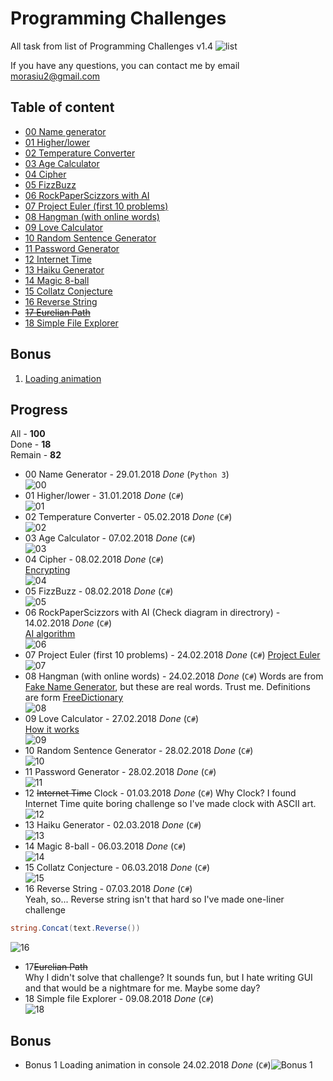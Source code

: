 # Programming Challenges

All task from list of Programming Challenges v1.4
![list](docs/list.png)

If you have any questions, you can contact me by email morasiu2@gmail.com

## Table of content

* [00 Name generator](#00)
* [01 Higher/lower](#01)
* [02 Temperature Converter](#02)
* [03 Age Calculator](#03)
* [04 Cipher](#04)
* [05 FizzBuzz](#05)
* [06 RockPaperScizzors with AI](#06)
* [07 Project Euler (first 10 problems)](#07)
* [08 Hangman (with online words)](#08)
* [09 Love Calculator](#09)
* [10 Random Sentence Generator](#10)
* [11 Password Generator](#11)
* [12 Internet Time](#12)
* [13 Haiku Generator](#13)
* [14 Magic 8-ball](#14)
* [15 Collatz Conjecture](#15)
* [16 Reverse String](#16)
* [~~17 Eurelian Path~~](#17)
* [18 Simple File Explorer](#18)

## Bonus

1. [Loading animation](#bonus1)

## Progress

All - **100** <br>
Done - **18** <br>
Remain - **82** <br>

* <a name="00">00</a> Name Generator - 29.01.2018 *Done* (`Python 3`) <br>
![00](docs/images/00.png)
* <a name="01">01</a> Higher/lower - 31.01.2018 *Done* (`C#`) <br>
![01](docs/images/01.png)
* <a name="02">02</a> Temperature Converter - 05.02.2018 *Done* (`C#`) <br>
![02](docs/images/02.png)
* <a name="03">03</a> Age Calculator - 07.02.2018 *Done* (`C#`) <br>
![03](docs/images/03.png)
* <a name="04">04</a> Cipher - 08.02.2018 *Done* (`C#`) <br>
[Encrypting](docs/Cipher.md)<br>
![04](docs/images/04.png)
* <a name="05">05</a> FizzBuzz - 08.02.2018 *Done* (`C#`) <br>
![05](docs/images/05.png)
* <a name="06">06</a> RockPaperScizzors with AI (Check diagram in directrory) - 14.02.2018 *Done* (`C#`) <br>
[AI algorithm](docs/RPC_AI_Alorithm.png)<br>
![06](docs/images/06.png)
* <a name="07">07</a> Project Euler (first 10 problems) - 24.02.2018 *Done* (`C#`)
[Project Euler](https://projecteuler.net/archives) <br>
![07](docs/images/07.png)
* <a name="08">08</a> Hangman (with online words) - 24.02.2018 *Done* (`C#`)
Words are from [Fake Name Generator](https://fakena.me/random-english-words/one/), but these are real words. Trust me.
Definitions are form [FreeDictionary](https://www.thefreedictionary.com/) </br>
![08](docs/images/08.png)
* <a name="09">09</a> Love Calculator - 27.02.2018 *Done* (`C#`)<br>
[How it works](docs/LoveCalculator.md)<br>
![09](docs/images/09.png)
* <a name="10">10</a> Random Sentence Generator - 28.02.2018 *Done* (`C#`) <br>
![10](docs/images/10.png)
* <a name="11">11</a> Password Generator - 28.02.2018 *Done* (`C#`) <br>
![11](docs/images/11.png)
* <a name="12">12</a> ~~Internet Time~~ Clock - 01.03.2018 *Done* (`C#`)
Why Clock? I found Internet Time quite boring challenge so I've made clock with ASCII art. <br>
![12](docs/images/12.png)
* <a name="13">13</a> Haiku Generator - 02.03.2018 *Done* (`C#`) <br>
![13](docs/images/13.png)
* <a name="14">14</a> Magic 8-ball - 06.03.2018 *Done* (`C#`) <br>
![14](docs/images/14.png)
* <a name="15">15</a> Collatz Conjecture - 06.03.2018 *Done* (`C#`) <br>
![15](docs/images/15.png)
* <a name="16">16</a> Reverse String - 07.03.2018 *Done* (`C#`) <br>
Yeah, so... Reverse string isn't that hard so I've made one-liner challenge
```csharp
string.Concat(text.Reverse())
```
![16](docs/images/16.png)
* <a name="17">17</a>~~Eurelian Path~~<br>
Why I didn't solve that challenge? It sounds fun, but I hate writing GUI and that would be a nightmare for me.
Maybe some day? 
* <a name="18">18</a> Simple file Explorer - 09.08.2018 *Done* (`C#`)<br>
![18](docs/images/18.png)
## Bonus
* <a name="bonus1">Bonus 1</a> Loading animation in console 24.02.2018 *Done* (`C#`)![Bonus 1](docs/images/bonus1.gif)
